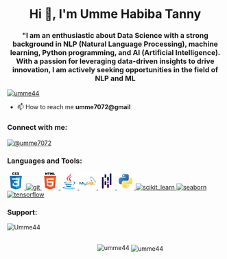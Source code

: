 <h1 align="center">Hi 👋, I'm Umme Habiba Tanny</h1>
<h3 align="center">"I am an enthusiastic about Data Science with a strong background in NLP (Natural Language Processing), machine learning, Python programming, and AI (Artificial Intelligence). With a passion for leveraging data-driven insights to drive innovation, I am actively seeking opportunities in the field of NLP and ML</h3>

<p> 
<p align="left"> <a href="https://github.com/ryo-ma/github-profile-trophy"><img src="https://github-profile-trophy.vercel.app/?username=umme44" alt="umme44" /></a> </p>

- 📫 How to reach me **umme7072@gmail**

<h3 align="left">Connect with me:</h3>
<p align="left">
<a href="https://www.hackerearth.com/@umme7072" target="blank">
 <img align="center" src="https://raw.githubusercontent.com/rahuldkjain/github-profile-readme-generator/master/src/images/icons/Social/hackerearth.svg" alt="@umme7072" height="30" width="40" /></a>
</p>

<h3 align="left">Languages and Tools:</h3>
<p align="left"> <a href="https://www.w3schools.com/css/" target="_blank" rel="noreferrer"> <img src="https://raw.githubusercontent.com/devicons/devicon/master/icons/css3/css3-original-wordmark.svg" alt="css3" width="40" height="40"/> </a> <a href="https://git-scm.com/" target="_blank" rel="noreferrer"> <img src="https://www.vectorlogo.zone/logos/git-scm/git-scm-icon.svg" alt="git" width="40" height="40"/> </a> <a href="https://www.w3.org/html/" target="_blank" rel="noreferrer"> <img src="https://raw.githubusercontent.com/devicons/devicon/master/icons/html5/html5-original-wordmark.svg" alt="html5" width="40" height="40"/> </a> <a href="https://www.java.com" target="_blank" rel="noreferrer"> <img src="https://raw.githubusercontent.com/devicons/devicon/master/icons/java/java-original.svg" alt="java" width="40" height="40"/> </a> <a href="https://www.mysql.com/" target="_blank" rel="noreferrer"> <img src="https://raw.githubusercontent.com/devicons/devicon/master/icons/mysql/mysql-original-wordmark.svg" alt="mysql" width="40" height="40"/> </a> <a href="https://pandas.pydata.org/" target="_blank" rel="noreferrer"> <img src="https://raw.githubusercontent.com/devicons/devicon/2ae2a900d2f041da66e950e4d48052658d850630/icons/pandas/pandas-original.svg" alt="pandas" width="40" height="40"/> </a> <a href="https://www.python.org" target="_blank" rel="noreferrer"> <img src="https://raw.githubusercontent.com/devicons/devicon/master/icons/python/python-original.svg" alt="python" width="40" height="40"/> </a> <a href="https://scikit-learn.org/" target="_blank" rel="noreferrer"> <img src="https://upload.wikimedia.org/wikipedia/commons/0/05/Scikit_learn_logo_small.svg" alt="scikit_learn" width="40" height="40"/> </a> <a href="https://seaborn.pydata.org/" target="_blank" rel="noreferrer"> <img src="https://seaborn.pydata.org/_images/logo-mark-lightbg.svg" alt="seaborn" width="40" height="40"/> </a> <a href="https://www.tensorflow.org" target="_blank" rel="noreferrer"> <img src="https://www.vectorlogo.zone/logos/tensorflow/tensorflow-icon.svg" alt="tensorflow" width="40" height="40"/> </a> </p>

<h3 align="left">Support:</h3>
<p><a href="https://www.buymeacoffee.com/Umme44"> <img align="left" src="https://cdn.buymeacoffee.com/buttons/v2/default-yellow.png" height="50" width="210" alt="Umme44" /></a></p><br><br>

<p><img align="left" src="https://github-readme-stats.vercel.app/api/top-langs?username=umme44&show_icons=true&locale=en&layout=compact" alt="umme44" /></p>

<p>&nbsp;<img align="center" src="https://github-readme-stats.vercel.app/api?username=umme44&show_icons=true&locale=en" alt="umme44" /></p>
